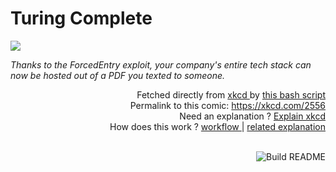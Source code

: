 # <b>Turing Complete</b>

[![](https://imgs.xkcd.com/comics/turing_complete.png)](https://xkcd.com/2556)

<i>Thanks to the ForcedEntry exploit, your company&#39;s entire tech stack can now be hosted out of a PDF you texted to someone.</i>

<div align="right">
  Fetched directly from
  <a href="https://xkcd.com">
    xkcd
  </a>
  by
  <a href="https://github.com/Vanille-N/Vanille-N/blob/master/fetch">
    this bash script
  </a>
</div>
<div align="right">
  Permalink to this comic:
  <a href="https://xkcd.com/2556">
    https://xkcd.com/2556
  </a>
</div>
<div align="right">
  Need an explanation ?
  <a href="https://www.explainxkcd.com/wiki/index.php/2556">
    Explain xkcd
  </a>
</div>
<div align="right">
  How does this work ?
  <a href="https://github.com/Vanille-N/Vanille-N/blob/master/.github/workflows/build.yml">
    workflow
  </a>
  |
  <a href="https://simonwillison.net/2020/Jul/10/self-updating-profile-readme/">
    related explanation
  </a>
</div><br>

<a href="https://github.com/Vanille-N/Vanille-N/actions"><img src="https://github.com/Vanille-N/Vanille-N/workflows/Build%20README/badge.svg" align="right" alt="Build README"></a>
